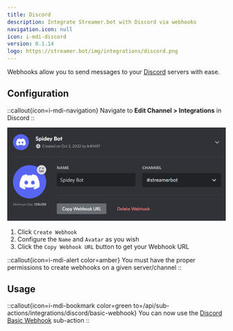 ```yaml
---
title: Discord
description: Integrate Streamer.bot with Discord via webhooks
navigation.icon: null
icon: i-mdi-discord
version: 0.1.14
logo: https://streamer.bot/img/integrations/discord.png
---
```


Webhooks allow you to send messages to your [Discord](https://discord.gg) servers with ease.

## Configuration

::callout{icon=i-mdi-navigation}
Navigate to **Edit Channel > Integrations** in Discord
::

![Discord Webhook Configuration](assets/discord-webhook.png)

1. Click `Create Webhook`
2. Configure the `Name` and `Avatar` as you wish
3. Click the `Copy Webhook URL` button to get your Webhook URL

::callout{icon=i-mdi-alert color=amber}
You must have the proper permissions to create webhooks on a given server/channel
::

## Usage

::callout{icon=i-mdi-bookmark color=green to=/api/sub-actions/integrations/discord/basic-webhook}
You can now use the [Discord Basic Webhook](/api/sub-actions/integrations/discord/basic-webhook) sub-action
::